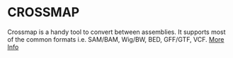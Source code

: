 # CROSSMAP

Crossmap is a handy tool to convert between assemblies. It supports most of the common formats i.e. SAM/BAM, Wig/BW, BED, GFF/GTF, VCF. [More Info](http://crossmap.sourceforge.net/)

